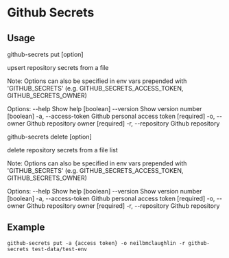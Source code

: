 # Github Secrets

## Usage

github-secrets put [option] <filename>

upsert repository secrets from a file

Note: Options can also be specified in env vars prepended with 'GITHUB_SECRETS'
(e.g. GITHUB_SECRETS_ACCESS_TOKEN, GITHUB_SECRETS_OWNER)

Options:
      --help          Show help                                        [boolean]
      --version       Show version number                              [boolean]
  -a, --access-token  Github personal access token                    [required]
  -o, --owner         Github repository owner                         [required]
  -r, --repository    Github repository

github-secrets delete [option] <filename>

delete repository secrets from a file list

Note: Options can also be specified in env vars prepended with 'GITHUB_SECRETS'
(e.g. GITHUB_SECRETS_ACCESS_TOKEN, GITHUB_SECRETS_OWNER)

Options:
      --help          Show help                                        [boolean]
      --version       Show version number                              [boolean]
  -a, --access-token  Github personal access token                    [required]
  -o, --owner         Github repository owner                         [required]
  -r, --repository    Github repository

## Example

`github-secrets put -a {access token} -o neilbmclaughlin -r github-secrets test-data/test-env`
